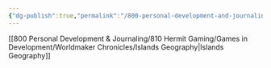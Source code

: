 ```yaml
---
{"dg-publish":true,"permalink":"/800-personal-development-and-journaling/810-hermit-gaming/games-in-development/worldmaker-chronicles/geography-creation/"}
---
```


[[800 Personal Development & Journaling/810 Hermit Gaming/Games in Development/Worldmaker Chronicles/Islands Geography\|Islands Geography]]
